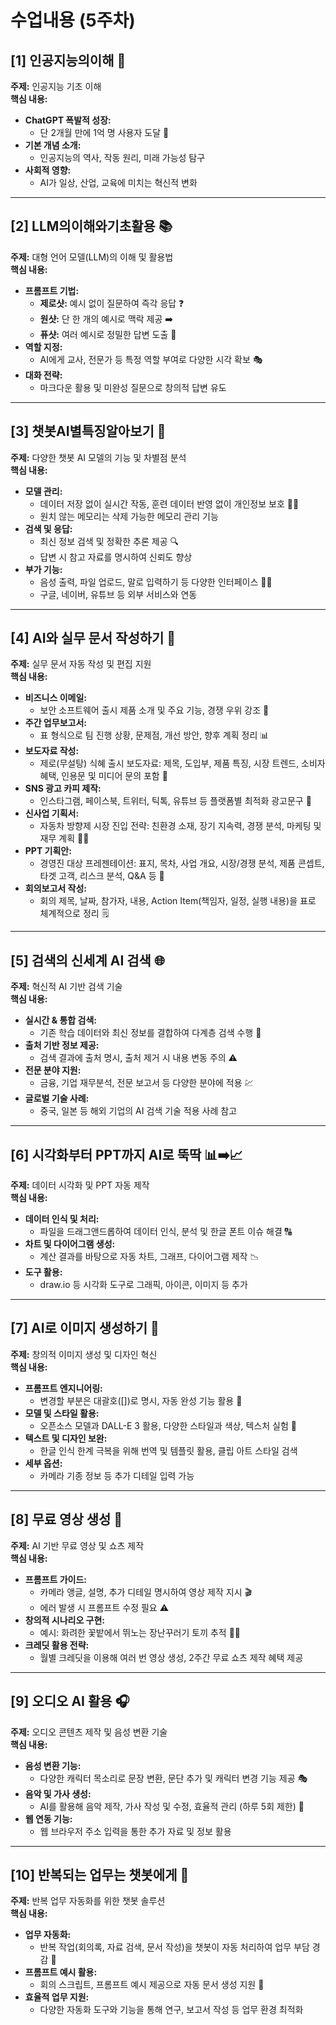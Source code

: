 # 수업내용 (5주차)

## [1] 인공지능의이해 🤖

**주제:** 인공지능 기초 이해  
**핵심 내용:**

- **ChatGPT 폭발적 성장:**
  - 단 2개월 만에 1억 명 사용자 도달 🚀
- **기본 개념 소개:**
  - 인공지능의 역사, 작동 원리, 미래 가능성 탐구
- **사회적 영향:**
  - AI가 일상, 산업, 교육에 미치는 혁신적 변화

---

## [2] LLM의이해와기초활용 📚

**주제:** 대형 언어 모델(LLM)의 이해 및 활용법  
**핵심 내용:**

- **프롬프트 기법:**
  - **제로샷:** 예시 없이 질문하여 즉각 응답 ❓
  - **원샷:** 단 한 개의 예시로 맥락 제공 ➡️
  - **퓨샷:** 여러 예시로 정밀한 답변 도출 🎯
- **역할 지정:**
  - AI에게 교사, 전문가 등 특정 역할 부여로 다양한 시각 확보 🎭
- **대화 전략:**
  - 마크다운 활용 및 미완성 질문으로 창의적 답변 유도

---

## [3] 챗봇AI별특징알아보기 💬

**주제:** 다양한 챗봇 AI 모델의 기능 및 차별점 분석  
**핵심 내용:**

- **모델 관리:**
  - 데이터 저장 없이 실시간 작동, 훈련 데이터 반영 없이 개인정보 보호 🚫📝
  - 원치 않는 메모리는 삭제 가능한 메모리 관리 기능
- **검색 및 응답:**
  - 최신 정보 검색 및 정확한 추론 제공 🔍
  - 답변 시 참고 자료를 명시하여 신뢰도 향상
- **부가 기능:**
  - 음성 출력, 파일 업로드, 말로 입력하기 등 다양한 인터페이스 🎤📎
  - 구글, 네이버, 유튜브 등 외부 서비스와 연동

---

## [4] AI와 실무 문서 작성하기 📝

**주제:** 실무 문서 자동 작성 및 편집 지원  
**핵심 내용:**

- **비즈니스 이메일:**
  - 보안 소프트웨어 출시 제품 소개 및 주요 기능, 경쟁 우위 강조 📧
- **주간 업무보고서:**
  - 표 형식으로 팀 진행 상황, 문제점, 개선 방안, 향후 계획 정리 📊
- **보도자료 작성:**
  - 제로(무설탕) 식혜 출시 보도자료: 제목, 도입부, 제품 특징, 시장 트렌드, 소비자 혜택, 인용문 및 미디어 문의 포함 📰
- **SNS 광고 카피 제작:**
  - 인스타그램, 페이스북, 트위터, 틱톡, 유튜브 등 플랫폼별 최적화 광고문구 📱
- **신사업 기획서:**
  - 자동차 방향제 시장 진입 전략: 친환경 소재, 장기 지속력, 경쟁 분석, 마케팅 및 재무 계획 🚗🍃
- **PPT 기획안:**
  - 경영진 대상 프레젠테이션: 표지, 목차, 사업 개요, 시장/경쟁 분석, 제품 콘셉트, 타겟 고객, 리스크 분석, Q&A 등 🎨
- **회의보고서 작성:**
  - 회의 제목, 날짜, 참가자, 내용, Action Item(책임자, 일정, 실행 내용)을 표로 체계적으로 정리 🗒️

---

## [5] 검색의 신세계 AI 검색 🌐

**주제:** 혁신적 AI 기반 검색 기술  
**핵심 내용:**

- **실시간 & 통합 검색:**
  - 기존 학습 데이터와 최신 정보를 결합하여 다계층 검색 수행 🔄
- **출처 기반 정보 제공:**
  - 검색 결과에 출처 명시, 출처 제거 시 내용 변동 주의 ⚠️
- **전문 분야 지원:**
  - 금융, 기업 재무분석, 전문 보고서 등 다양한 분야에 적용 💹
- **글로벌 기술 사례:**
  - 중국, 일본 등 해외 기업의 AI 검색 기술 적용 사례 참고

---

## [6] 시각화부터 PPT까지 AI로 뚝딱 📊➡️📈

**주제:** 데이터 시각화 및 PPT 자동 제작  
**핵심 내용:**

- **데이터 인식 및 처리:**
  - 파일을 드래그앤드롭하여 데이터 인식, 분석 및 한글 폰트 이슈 해결 🔠
- **차트 및 다이어그램 생성:**
  - 계산 결과를 바탕으로 자동 차트, 그래프, 다이어그램 제작 📉
- **도구 활용:**
  - draw.io 등 시각화 도구로 그래픽, 아이콘, 이미지 등 추가

---

## [7] AI로 이미지 생성하기 🎨

**주제:** 창의적 이미지 생성 및 디자인 혁신  
**핵심 내용:**

- **프롬프트 엔지니어링:**
  - 변경할 부분은 대괄호([])로 명시, 자동 완성 기능 활용 🔄
- **모델 및 스타일 활용:**
  - 오픈소스 모델과 DALL-E 3 활용, 다양한 스타일과 색상, 텍스처 실험 🌈
- **텍스트 및 디자인 보완:**
  - 한글 인식 한계 극복을 위해 번역 및 템플릿 활용, 클립 아트 스타일 검색
- **세부 옵션:**
  - 카메라 기종 정보 등 추가 디테일 입력 가능

---

## [8] 무료 영상 생성 🎥

**주제:** AI 기반 무료 영상 및 쇼츠 제작  
**핵심 내용:**

- **프롬프트 가이드:**
  - 카메라 앵글, 설명, 추가 디테일 명시하여 영상 제작 지시 🎬
  - 에러 발생 시 프롬프트 수정 필요 ⚠️
- **창의적 시나리오 구현:**
  - 예시: 화려한 꽃밭에서 뛰노는 장난꾸러기 토끼 추적 🐇🌺
- **크레딧 활용 전략:**
  - 월별 크레딧을 이용해 여러 번 영상 생성, 2주간 무료 쇼츠 제작 혜택 제공

---

## [9] 오디오 AI 활용 🎧

**주제:** 오디오 콘텐츠 제작 및 음성 변환 기술  
**핵심 내용:**

- **음성 변환 기능:**
  - 다양한 캐릭터 목소리로 문장 변환, 문단 추가 및 캐릭터 변경 기능 제공 🎭
- **음악 및 가사 생성:**
  - AI를 활용해 음악 제작, 가사 작성 및 수정, 효율적 관리 (하루 5회 제한) 🎵
- **웹 연동 기능:**
  - 웹 브라우저 주소 입력을 통한 추가 자료 및 정보 활용

---

## [10] 반복되는 업무는 챗봇에게 🤖

**주제:** 반복 업무 자동화를 위한 챗봇 솔루션  
**핵심 내용:**

- **업무 자동화:**
  - 반복 작업(회의록, 자료 검색, 문서 작성)을 챗봇이 자동 처리하여 업무 부담 경감 🔄
- **프롬프트 예시 활용:**
  - 회의 스크립트, 프롬프트 예시 제공으로 자동 문서 생성 지원 📝
- **효율적 업무 지원:**
  - 다양한 자동화 도구와 기능을 통해 연구, 보고서 작성 등 업무 환경 최적화
